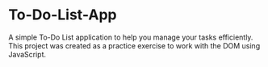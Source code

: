 # To-Do-List-App
A simple To-Do List application to help you manage your tasks efficiently. This project was created as a practice exercise to work with the DOM using JavaScript.
